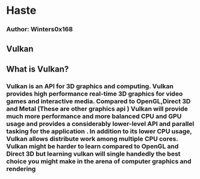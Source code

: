# Haste

### Author: Winters0x168

## Vulkan


## What is Vulkan?

### Vulkan is an API for 3D graphics and computing. Vulkan provides high performance real-time 3D graphics for video games and interactive media. Compared to OpenGL,Direct 3D and Metal (These are other graphics api ) Vulkan will provide much more performance and more balanced CPU and GPU usage and provides a considerably lower-level API and parallel tasking for the application . In addition to its lower CPU usage, Vulkan allows distribute work among multiple CPU cores. Vulkan might be harder to learn compared to OpenGL and Direct 3D but learning vulkan will single handedly the best choice you might make in the arena of computer graphics and rendering
